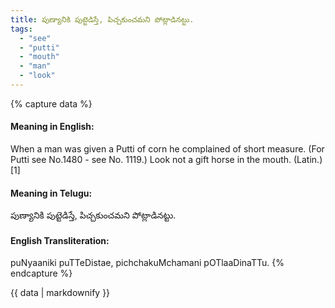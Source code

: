 ```yaml
---
title: పుణ్యానికి పుట్టెడిస్తే, పిచ్చకుంచమని పోట్లాడినట్టు.
tags:
  - "see"
  - "putti"
  - "mouth"
  - "man"
  - "look"
---
```


{% capture data %}
#### Meaning in English:
When a man was given a Putti of corn he complained of short measure.
(For Putti see No.1480 - see No. 1119.)
Look not a gift horse in the mouth. (Latin.)[1]

#### Meaning in Telugu:
పుణ్యానికి పుట్టెడిస్తే, పిచ్చకుంచమని పోట్లాడినట్టు.

#### English Transliteration:
puNyaaniki puTTeDistae, pichchakuMchamani pOTlaaDinaTTu.
{% endcapture %}

<div class="notice">{{ data | markdownify }}</div>

